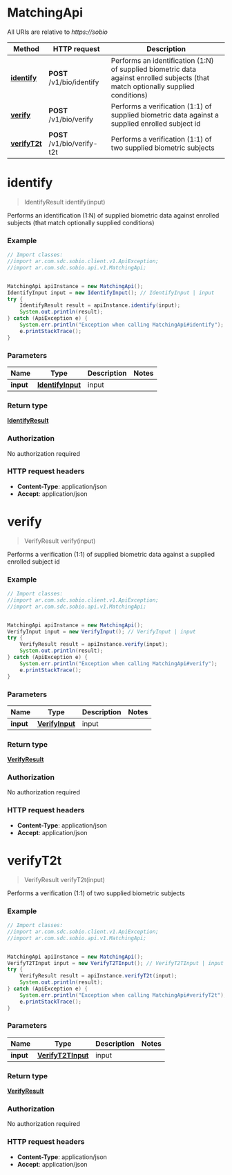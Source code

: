 # MatchingApi

All URIs are relative to *https://sobio*

Method | HTTP request | Description
------------- | ------------- | -------------
[**identify**](MatchingApi.md#identify) | **POST** /v1/bio/identify | Performs an identification (1:N) of supplied biometric data against enrolled subjects (that match optionally supplied conditions)
[**verify**](MatchingApi.md#verify) | **POST** /v1/bio/verify | Performs a verification (1:1) of supplied biometric data against a supplied enrolled subject id
[**verifyT2t**](MatchingApi.md#verifyT2t) | **POST** /v1/bio/verify-t2t | Performs a verification (1:1) of two supplied biometric subjects


<a name="identify"></a>
# **identify**
> IdentifyResult identify(input)

Performs an identification (1:N) of supplied biometric data against enrolled subjects (that match optionally supplied conditions)

### Example
```java
// Import classes:
//import ar.com.sdc.sobio.client.v1.ApiException;
//import ar.com.sdc.sobio.api.v1.MatchingApi;


MatchingApi apiInstance = new MatchingApi();
IdentifyInput input = new IdentifyInput(); // IdentifyInput | input
try {
    IdentifyResult result = apiInstance.identify(input);
    System.out.println(result);
} catch (ApiException e) {
    System.err.println("Exception when calling MatchingApi#identify");
    e.printStackTrace();
}
```

### Parameters

Name | Type | Description  | Notes
------------- | ------------- | ------------- | -------------
 **input** | [**IdentifyInput**](IdentifyInput.md)| input |

### Return type

[**IdentifyResult**](IdentifyResult.md)

### Authorization

No authorization required

### HTTP request headers

 - **Content-Type**: application/json
 - **Accept**: application/json

<a name="verify"></a>
# **verify**
> VerifyResult verify(input)

Performs a verification (1:1) of supplied biometric data against a supplied enrolled subject id

### Example
```java
// Import classes:
//import ar.com.sdc.sobio.client.v1.ApiException;
//import ar.com.sdc.sobio.api.v1.MatchingApi;


MatchingApi apiInstance = new MatchingApi();
VerifyInput input = new VerifyInput(); // VerifyInput | input
try {
    VerifyResult result = apiInstance.verify(input);
    System.out.println(result);
} catch (ApiException e) {
    System.err.println("Exception when calling MatchingApi#verify");
    e.printStackTrace();
}
```

### Parameters

Name | Type | Description  | Notes
------------- | ------------- | ------------- | -------------
 **input** | [**VerifyInput**](VerifyInput.md)| input |

### Return type

[**VerifyResult**](VerifyResult.md)

### Authorization

No authorization required

### HTTP request headers

 - **Content-Type**: application/json
 - **Accept**: application/json

<a name="verifyT2t"></a>
# **verifyT2t**
> VerifyResult verifyT2t(input)

Performs a verification (1:1) of two supplied biometric subjects

### Example
```java
// Import classes:
//import ar.com.sdc.sobio.client.v1.ApiException;
//import ar.com.sdc.sobio.api.v1.MatchingApi;


MatchingApi apiInstance = new MatchingApi();
VerifyT2TInput input = new VerifyT2TInput(); // VerifyT2TInput | input
try {
    VerifyResult result = apiInstance.verifyT2t(input);
    System.out.println(result);
} catch (ApiException e) {
    System.err.println("Exception when calling MatchingApi#verifyT2t");
    e.printStackTrace();
}
```

### Parameters

Name | Type | Description  | Notes
------------- | ------------- | ------------- | -------------
 **input** | [**VerifyT2TInput**](VerifyT2TInput.md)| input |

### Return type

[**VerifyResult**](VerifyResult.md)

### Authorization

No authorization required

### HTTP request headers

 - **Content-Type**: application/json
 - **Accept**: application/json

